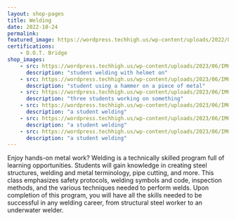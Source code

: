 ```yaml
---
layout: shop-pages
title: Welding
date: 2022-10-24
permalink:
featured_image: https://wordpress.techhigh.us/wp-content/uploads/2022/04/rob-lambert-9Q_pLLP_jmA-unsplash-1.jpg
certifications: 
    - D.O.T. Bridge
shop_images:
    - src: https://wordpress.techhigh.us/wp-content/uploads/2023/06/IMG_4391.jpg
      description: "student welding with helmet on"
    - src: https://wordpress.techhigh.us/wp-content/uploads/2023/06/IMG_7479.JPG.jpg
      description: "student using a hammer on a piece of metal"
    - src: https://wordpress.techhigh.us/wp-content/uploads/2023/06/IMG_7618.JPG.jpg
      description: "three students working on something"
    - src: https://wordpress.techhigh.us/wp-content/uploads/2023/06/IMG_8168.JPG.jpg
      description: "a student welding"
    - src: https://wordpress.techhigh.us/wp-content/uploads/2023/06/IMG_8815.JPG.jpg
      description: "a student welding"
    - src: https://wordpress.techhigh.us/wp-content/uploads/2023/06/IMG_8832.JPG.jpg
      description: "a student welding"
---
```




Enjoy hands-on metal work? Welding is a technically skilled program full of learning opportunities. Students will gain knowledge in creating steel structures, welding and metal terminology, pipe cutting, and more. This class emphasizes safety protocols, welding symbols and code, inspection methods, and the various techniques needed to perform welds. Upon completion of this program, you will have all the skills needed to be successful in any welding career, from structural steel worker to an underwater welder.

